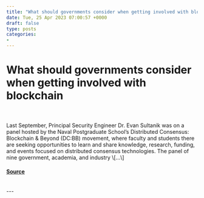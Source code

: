 ```yaml
---
title: "What should governments consider when getting involved with blockchain"
date: Tue, 25 Apr 2023 07:00:57 +0000
draft: false
type: posts
categories: 
- 
---
```

# What should governments consider when getting involved with blockchain

<br/>

<br/>
Last September, Principal Security Engineer Dr. Evan Sultanik was on a panel hosted by the Naval Postgraduate School’s Distributed Consensus: Blockchain & Beyond (DC:BB) movement, where faculty and students there are seeking opportunities to learn and share knowledge, research, funding, and events focused on distributed consensus technologies. The panel of nine government, academia, and industry \[…\]

#### [Source](https://blog.trailofbits.com/2023/04/25/loose-code-sinks-nodes/)

<br/>
---
